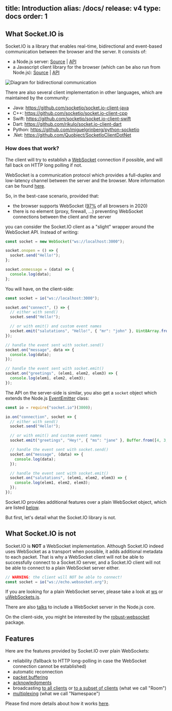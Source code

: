 title: Introduction
alias: /docs/
release: v4
type: docs
order: 1
---

## What Socket.IO is

Socket.IO is a library that enables real-time, bidirectional and event-based communication between the browser and the server. It consists of:

- a Node.js server: [Source](https://github.com/socketio/socket.io) | [API](/docs/v4/server-api/)
- a Javascript client library for the browser (which can be also run from Node.js): [Source](https://github.com/socketio/socket.io-client) | [API](/docs/v4/client-api/)

<img src="/images/bidirectional-communication.png" alt="Diagram for bidirectional communication" />

There are also several client implementation in other languages, which are maintained by the community:

- Java: https://github.com/socketio/socket.io-client-java
- C++: https://github.com/socketio/socket.io-client-cpp
- Swift: https://github.com/socketio/socket.io-client-swift
- Dart: https://github.com/rikulo/socket.io-client-dart
- Python: https://github.com/miguelgrinberg/python-socketio
- .Net: https://github.com/Quobject/SocketIoClientDotNet

### How does that work?

The client will try to establish a [WebSocket](https://developer.mozilla.org/en-US/docs/Web/API/WebSocket) connection if possible, and will fall back on HTTP long polling if not.

WebSocket is a communication protocol which provides a full-duplex and low-latency channel between the server and the browser. More information can be found [here](https://en.wikipedia.org/wiki/WebSocket).

So, in the best-case scenario, provided that:

- the browser supports WebSocket ([97%](https://caniuse.com/#search=websocket) of all browsers in 2020)
- there is no element (proxy, firewall, ...) preventing WebSocket connections between the client and the server  

you can consider the Socket.IO client as a "slight" wrapper around the WebSocket API. Instead of writing:

```js
const socket = new WebSocket("ws://localhost:3000");

socket.onopen = () => {
  socket.send("Hello!");
};

socket.onmessage = (data) => {
  console.log(data);
};
```

You will have, on the client-side:

```js
const socket = io("ws://localhost:3000");

socket.on("connect", () => {
  // either with send()
  socket.send("Hello!");

  // or with emit() and custom event names
  socket.emit("salutations", "Hello!", { "mr": "john" }, Uint8Array.from([1, 2, 3, 4]));
});

// handle the event sent with socket.send()
socket.on("message", data => {
  console.log(data);
});

// handle the event sent with socket.emit()
socket.on("greetings", (elem1, elem2, elem3) => {
  console.log(elem1, elem2, elem3);
});
```

The API on the server-side is similar, you also get a `socket` object which extends the Node.js [EventEmitter](https://nodejs.org/docs/latest/api/events.html#events_class_eventemitter) class:

```js
const io = require("socket.io")(3000);

io.on("connection", socket => {
  // either with send()
  socket.send("Hello!");

  // or with emit() and custom event names
  socket.emit("greetings", "Hey!", { "ms": "jane" }, Buffer.from([4, 3, 3, 1]));

  // handle the event sent with socket.send()
  socket.on("message", (data) => {
    console.log(data);
  });

  // handle the event sent with socket.emit()
  socket.on("salutations", (elem1, elem2, elem3) => {
    console.log(elem1, elem2, elem3);
  });
});
```

Socket.IO provides additional features over a plain WebSocket object, which are listed [below](#Features).

But first, let's detail what the Socket.IO library is not.

## What Socket.IO is not

Socket.IO is **NOT** a WebSocket implementation. Although Socket.IO indeed uses WebSocket as a transport when possible, it adds additional metadata to each packet. That is why a WebSocket client will not be able to successfully connect to a Socket.IO server, and a Socket.IO client will not be able to connect to a plain WebSocket server either.

```js
// WARNING: the client will NOT be able to connect!
const socket = io("ws://echo.websocket.org");
```

If you are looking for a plain WebSocket server, please take a look at [ws](https://github.com/websockets/ws) or [uWebSockets.js](https://github.com/uNetworking/uWebSockets.js).

There are also [talks](https://github.com/nodejs/node/issues/19308) to include a WebSocket server in the Node.js core.

On the client-side, you might be interested by the [robust-websocket](https://github.com/nathanboktae/robust-websocket) package.

## Features

Here are the features provided by Socket.IO over plain WebSockets:

- reliability (fallback to HTTP long-polling in case the WebSocket connection cannot be established)
- automatic reconnection
- [packet buffering](/docs/v4/client-offline-behavior/#Buffered-events)
- [acknowledgments](/docs/v4/emitting-events/#Acknowledgements)
- broadcasting [to all clients](/docs/v4/broadcasting-events/) or [to a subset of clients](/docs/v4/rooms/) (what we call "Room")
- [multiplexing](/docs/v4/namespaces/) (what we call "Namespace")

Please find more details about how it works [here](/docs/v4/how-it-works/).

